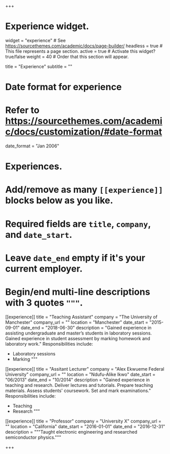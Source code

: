 +++
# Experience widget.
widget = "experience"  # See https://sourcethemes.com/academic/docs/page-builder/
headless = true  # This file represents a page section.
active = true  # Activate this widget? true/false
weight = 40  # Order that this section will appear.

title = "Experience"
subtitle = ""

# Date format for experience
#   Refer to https://sourcethemes.com/academic/docs/customization/#date-format
date_format = "Jan 2006"

# Experiences.
#   Add/remove as many `[[experience]]` blocks below as you like.
#   Required fields are `title`, `company`, and `date_start`.
#   Leave `date_end` empty if it's your current employer.
#   Begin/end multi-line descriptions with 3 quotes `"""`.
[[experience]]
  title = "Teaching Assistant"
  company = "The University of Manchester"
  company_url = ""
  location = "Manchester"
  date_start = "2015-09-01"
  date_end = "2018-06-30"
  description = "Gained experience in assisting undergraduate and master’s students in laboratory sessions. Gained experience in student assessment by marking homework and laboratory work."
  Responsibilities include:
  
  * Laboratory sessions
  * Marking
  """
  
[[experience]]
  title = "Assitant Lecturer"
  company = "Alex Ekwueme Federal University"
  company_url = ""
  location = "Ndufu-Alike Ikwo"
  date_start = "06/2013"
  date_end = "10/2014"
  description = "Gained experience in teaching and research. Deliver lectures and tutorials. Prepare teaching materials. Assess students' coursework. Set and mark examinations."
  Responsibilities include:
  
  * Teaching
  * Research
  """

[[experience]]
  title = "Professor"
  company = "University X"
  company_url = ""
  location = "California"
  date_start = "2016-01-01"
  date_end = "2016-12-31"
  description = """Taught electronic engineering and researched semiconductor physics."""

+++
